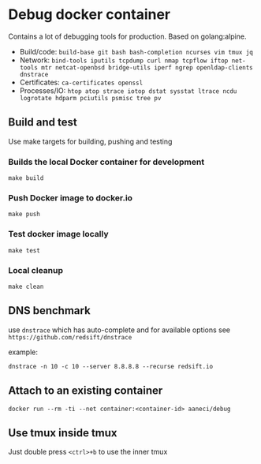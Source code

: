# Debug docker container

Contains a lot of debugging tools for production. Based on golang:alpine.

* Build/code: `build-base git bash bash-completion ncurses vim tmux jq`
* Network: `bind-tools iputils tcpdump curl nmap tcpflow iftop net-tools mtr netcat-openbsd bridge-utils iperf ngrep openldap-clients dnstrace`
* Certificates: `ca-certificates openssl`
* Processes/IO: `htop atop strace iotop dstat sysstat ltrace ncdu logrotate hdparm pciutils psmisc tree pv`

## Build and test
Use make targets for building, pushing and testing

### Builds the local Docker container for development
    make build
### Push Docker image to docker.io
    make push
### Test docker image locally
    make test
### Local cleanup
    make clean

## DNS benchmark
use `dnstrace` which has auto-complete and for available options see `https://github.com/redsift/dnstrace`

example:
```
dnstrace -n 10 -c 10 --server 8.8.8.8 --recurse redsift.io
```

## Attach to an existing container

```
docker run --rm -ti --net container:<container-id> aaneci/debug
```

## Use tmux inside tmux

Just double press `<ctrl>+b` to use the inner tmux